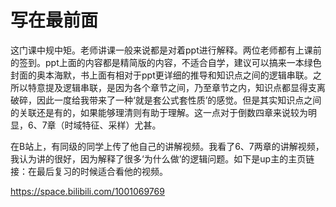 # 写在最前面

这门课中规中矩。老师讲课一般来说都是对着ppt进行解释。两位老师都有上课前的签到。ppt上面的内容都是精简版的内容，不适合自学，建议可以搞来一本绿色封面的奥本海默，书上面有相对于ppt更详细的推导和知识点之间的逻辑串联。之所以特意提及逻辑串联，是因为各个章节之间，乃至章节之内，知识点都显得支离破碎，因此一度给我带来了一种‘就是套公式套性质’的感觉。但是其实知识点之间的关联还是有的，如果能够理清则有助于理解。这一点对于倒数四章来说较为明显，6、7章（时域特征、采样）尤甚。

在B站上，有同级的同学上传了他自己的讲解视频。我看了6、7两章的讲解视频，我认为讲的很好，因为解释了很多‘为什么做’的逻辑问题。如下是up主的主页链接：在最后复习的时候适合看他的视频。

https://space.bilibili.com/1001069769

